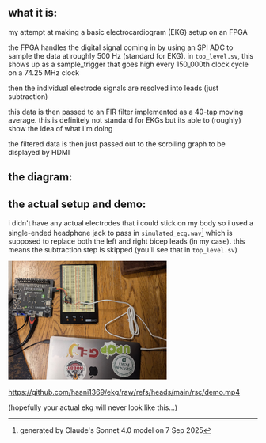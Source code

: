 ## what it is:
my attempt at making a basic electrocardiogram (EKG) setup on an FPGA

the FPGA handles the digital signal coming in by using an SPI ADC to sample the 
data at roughly 500 Hz (standard for EKG). in `top_level.sv`, this shows up as a
sample_trigger that goes high every 150_000th clock cycle on a 74.25 MHz clock

then the individual electrode signals are resolved into leads (just subtraction)

this data is then passed to an FIR filter implemented as a 40-tap moving average.
this is definitely not standard for EKGs but its able to (roughly) show the idea
of what i'm doing

the filtered data is then just passed out to the scrolling graph to be displayed
by HDMI

## the diagram:

## the actual setup and demo:
i didn't have any actual electrodes that i could stick on my body so i used a
single-ended headphone jack to pass in `simulated_ecg.wav`[^1] which is supposed 
to replace both the left and right bicep leads (in my case). this means the 
subtraction step is skipped (you'll see that in `top_level.sv`)

<img src="rsc/setup.jpeg" width="320" height="240">

https://github.com/haani1369/ekg/raw/refs/heads/main/rsc/demo.mp4

(hopefully your actual ekg will never look like this...)

[^1]: generated by Claude's Sonnet 4.0 model on 7 Sep 2025

